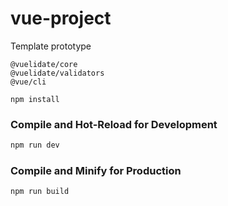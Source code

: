 # vue-project

Template prototype

```using
@vuelidate/core
@vuelidate/validators
@vue/cli
```

```start
npm install
```

### Compile and Hot-Reload for Development

```sh
npm run dev
```

### Compile and Minify for Production

```sh
npm run build
```
